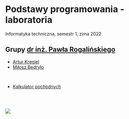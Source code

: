# Podstawy programowania - laboratoria

Informatyka techniczna, semestr 1, zima 2022

## Grupy [dr inż. Pawła Rogalińskiego](https://wit.pwr.edu.pl/wydzial/struktura-organizacyjna/pracownicy/pawel-rogalinski)

- [Artur Kręgiel](https://github.com/Ite-2022-pwr/sem1-pp-lab-ak)
- [Miłosz Bedryło](https://github.com/Ite-2022-pwr/sem1-pp-lab-mb)

<br/>

- [Kalkulator pochodnych](https://github.com/Ite-2022-pwr/sem1-pp-lab-proj-ak)

<br/><br/>

![](https://preview.redd.it/6qelj9mxqzjx.jpg?auto=webp&s=5c39f5e9604ae7988bfc25a1b6bc3b1af78ffa3a)
